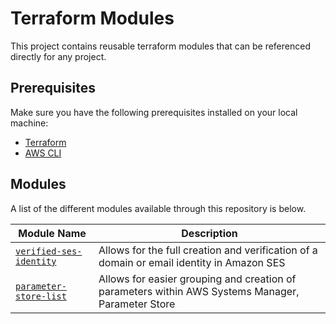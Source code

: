 # Terraform Modules

This project contains reusable terraform modules that can be referenced directly for any project.

## Prerequisites

Make sure you have the following prerequisites installed on your local machine:

- [Terraform](https://www.terraform.io/downloads.html)
- [AWS CLI](https://aws.amazon.com/cli/)


## Modules

A list of the different modules available through this repository is below.

| Module Name | Description |
|-------------|-------------|
| [`verified-ses-identity`](./aws/verified-ses-identity/)   | Allows for the full creation and verification of a domain or email identity in Amazon SES |
| [`parameter-store-list`](./aws/parameter-store-list/)   | Allows for easier grouping and creation of parameters within AWS Systems Manager, Parameter Store |